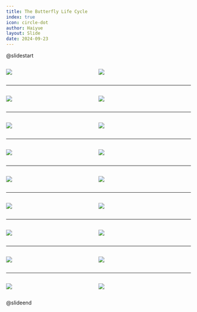 ```yaml
---
title: The Butterfly Life Cycle
index: true
icon: circle-dot
author: Haiyue
layout: Slide
date: 2024-09-23
---
```

 
@slidestart

<div style="display:flex">
<div style="flex:1">

![](/reading/english/Level-K/The%20Butterfly%20Life%20Cycle/001.webp)
</div>
<div style="flex:1">

![](/reading/english/Level-K/The%20Butterfly%20Life%20Cycle/002.webp)
</div>
</div>

---

<div style="display:flex">
<div style="flex:1">

![](/reading/english/Level-K/The%20Butterfly%20Life%20Cycle/003.webp)
</div>
<div style="flex:1">

![](/reading/english/Level-K/The%20Butterfly%20Life%20Cycle/004.webp)
</div>
</div>

---

<div style="display:flex">
<div style="flex:1">

![](/reading/english/Level-K/The%20Butterfly%20Life%20Cycle/005.webp)
</div>
<div style="flex:1">

![](/reading/english/Level-K/The%20Butterfly%20Life%20Cycle/006.webp)
</div>
</div>

---

<div style="display:flex">
<div style="flex:1">

![](/reading/english/Level-K/The%20Butterfly%20Life%20Cycle/007.webp)
</div>
<div style="flex:1">

![](/reading/english/Level-K/The%20Butterfly%20Life%20Cycle/008.webp)
</div>
</div>

---

<div style="display:flex">
<div style="flex:1">

![](/reading/english/Level-K/The%20Butterfly%20Life%20Cycle/009.webp)
</div>
<div style="flex:1">

![](/reading/english/Level-K/The%20Butterfly%20Life%20Cycle/010.webp)
</div>
</div>

---

<div style="display:flex">
<div style="flex:1">

![](/reading/english/Level-K/The%20Butterfly%20Life%20Cycle/011.webp)
</div>
<div style="flex:1">

![](/reading/english/Level-K/The%20Butterfly%20Life%20Cycle/012.webp)
</div>
</div>

---

<div style="display:flex">
<div style="flex:1">

![](/reading/english/Level-K/The%20Butterfly%20Life%20Cycle/013.webp)
</div>
<div style="flex:1">

![](/reading/english/Level-K/The%20Butterfly%20Life%20Cycle/014.webp)
</div>
</div>

---

<div style="display:flex">
<div style="flex:1">

![](/reading/english/Level-K/The%20Butterfly%20Life%20Cycle/015.webp)
</div>
<div style="flex:1">

![](/reading/english/Level-K/The%20Butterfly%20Life%20Cycle/016.webp)
</div>
</div>

---

<div style="display:flex">
<div style="flex:1">

![](/reading/english/Level-K/The%20Butterfly%20Life%20Cycle/017.webp)
</div>
<div style="flex:1">

![](/reading/english/Level-K/The%20Butterfly%20Life%20Cycle/018.webp)
</div>
</div>

@slideend